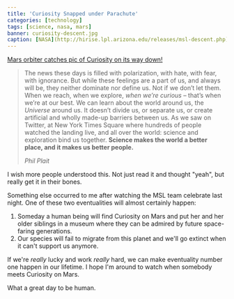 ```yaml
---
title: 'Curiosity Snapped under Parachute'
categories: [technology]
tags: [science, nasa, mars]
banner: curiosity-descent.jpg
caption: [NASA](http://hirise.lpl.arizona.edu/releases/msl-descent.php)
---
```

[Mars orbiter catches pic of Curiosity on its way down!][1]

   [1]: http://blogs.discovermagazine.com/badastronomy/2012/08/06/mars-orbiter-catches-pic-of-curiosity-on-its-way-down/

> The news these days is filled with polarization, with hate, with fear, with ignorance. But while these feelings are a part of us, and always will be, they neither dominate nor define us. Not if we don’t let them. When we reach, when we explore, _when we’re curious_ – that’s when we’re at our best. We can learn about the world around us, the _Universe_ around us. It doesn’t divide us, or separate us, or create artificial and wholly made-up barriers between us. As we saw on Twitter, at New York Times Square where hundreds of people watched the landing live, and all over the world: science and exploration bind us together. **Science makes the world a better place, and it makes us better people.**
> 
> _Phil Plait_

I wish more people understood this. Not just read it and thought "yeah", but really get it in their bones.

Something else occurred to me after watching the MSL team celebrate last night. One of these two eventualities will almost certainly happen:

  1. Someday a human being will find Curiosity on Mars and put her and her older siblings in a museum where they can be admired by future space-faring generations.
  2. Our species will fail to migrate from this planet and we'll go extinct when it can't support us anymore.

If we're _really_ lucky and work _really_ hard, we can make eventuality number one happen in our lifetime. I hope I'm around to watch when somebody meets Curiosity on Mars.

What a great day to be human.
